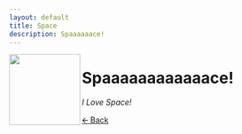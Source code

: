 ```yaml
---
layout: default
title: Space
description: Spaaaaaace!
---
```


<img align="left" width="128" height="128" src="https://i1.theportalwiki.net/img/b/bc/SpaceCore.png">

# Spaaaaaaaaaaaace!

_I Love Space!_

[🡨 Back](./)
